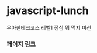 # javascript-lunch

우아한테크코스 레벨1 점심 뭐 먹지 미션

### [페이지 링크](https://ashleysyheo.github.io/javascript-lunch/dist)
